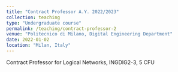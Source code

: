 ```yaml
---
title: "Contract Professor A.Y. 2022/2023"
collection: teaching
type: "Undergraduate course"
permalink: /teaching/contract-professor-2
venue: "Politecnico di Milano, Digital Engineering Department"
date: 2022-01-02
location: "Milan, Italy"
---
```


Contract Professor for Logical Networks, INGDIG2-3, 5 CFU
